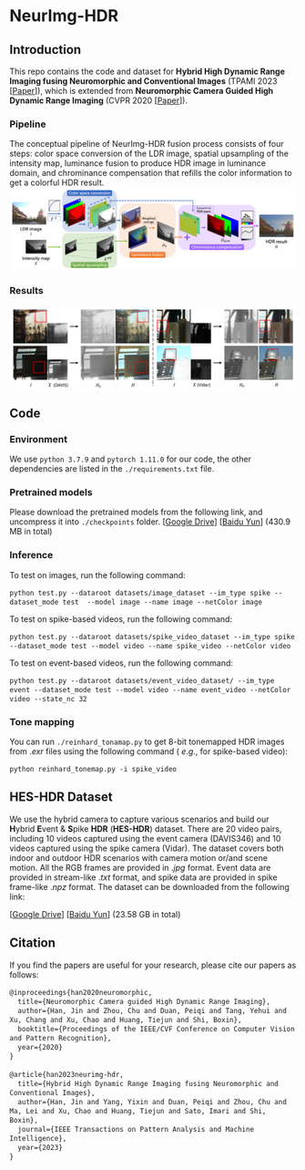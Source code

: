 # NeurImg-HDR
## Introduction

This repo contains the code and dataset for **Hybrid High Dynamic Range Imaging fusing Neuromorphic and Conventional Images** (TPAMI 2023 [[Paper](https://drive.google.com/file/d/1gfdc9axSIHO3OOIXL6yTCGljj1l54gqO/view?usp=sharing)]), which is extended from **Neuromorphic Camera Guided High Dynamic Range Imaging** (CVPR 2020 [[Paper](https://openaccess.thecvf.com/content_CVPR_2020/papers/Han_Neuromorphic_Camera_Guided_High_Dynamic_Range_Imaging_CVPR_2020_paper.pdf)]).


### Pipeline
The conceptual pipeline of NeurImg-HDR fusion process consists of four steps: color space conversion of the LDR image, spatial upsampling of the intensity map, luminance fusion to produce HDR image in luminance domain, and chrominance compensation that refills the color information to get a colorful HDR result.
![pipeline](imgs/pipeline.png)

### Results
![real_results](imgs/real_results.png)

## Code
### Environment

We use `python 3.7.9` and `pytorch 1.11.0` for our code, the other dependencies are listed in the `./requirements.txt` file.

### Pretrained models

Please download the pretrained models from the following link, and uncompress it into `./checkpoints` folder.
[[Google Drive](https://drive.google.com/file/d/1rexQxWZQ24fNa9I5btUSmvvsAm8VCXor/view?usp=share_link)] [[Baidu Yun](https://pan.baidu.com/s/1_W04p9EC1Kn1Z6yJFroM9w?pwd=6fnv)] (430.9 MB in total)

### Inference

To test on images, run the following command:
```
python test.py --dataroot datasets/image_dataset --im_type spike --dataset_mode test  --model image --name image --netColor image
```

To test on spike-based videos, run the following command:
```
python test.py --dataroot datasets/spike_video_dataset --im_type spike --dataset_mode test --model video --name spike_video --netColor video
```

To test on event-based videos, run the following command:
```
python test.py --dataroot datasets/event_video_dataset/ --im_type event --dataset_mode test --model video --name event_video --netColor video --state_nc 32
```


### Tone mapping

You can run `./reinhard_tonamap.py` to get 8-bit tonemapped HDR images from $.exr$ files using the following command ( $e.g.$, for spike-based video):
```
python reinhard_tonemap.py -i spike_video
```


## HES-HDR Dataset
We use the hybrid camera to capture various scenarios and build our **H**ybrid **E**vent \& **S**pike **HDR** (**HES-HDR**) dataset. There are 20 video pairs, including 10 videos captured using the event camera (DAVIS346) and 10 videos captured using the spike camera (Vidar). The dataset covers both indoor and outdoor HDR scenarios with camera motion or/and scene motion. All the RGB frames are provided in $.jpg$ format. Event data are provided in stream-like $.txt$ format, and spike data are provided in spike frame-like $.npz$ format.
The dataset can be downloaded from the following link:

[[Google Drive](https://drive.google.com/drive/folders/1k__TuaCsQismYzfgEszjYLPuDPf41M44?usp=share_link)] [[Baidu Yun](https://pan.baidu.com/s/1DCUw0s9JY5UwAOzaXSe2aA?pwd=rypy)] (23.58 GB in total)


## Citation
If you find the papers are useful for your research, please cite our papers as follows:

```
@inproceedings{han2020neuromorphic,
  title={Neuromorphic Camera guided High Dynamic Range Imaging},
  author={Han, Jin and Zhou, Chu and Duan, Peiqi and Tang, Yehui and Xu, Chang and Xu, Chao and Huang, Tiejun and Shi, Boxin},
  booktitle={Proceedings of the IEEE/CVF Conference on Computer Vision and Pattern Recognition},
  year={2020}
}

@article{han2023neurimg-hdr,
  title={Hybrid High Dynamic Range Imaging fusing Neuromorphic and Conventional Images},
  author={Han, Jin and Yang, Yixin and Duan, Peiqi and Zhou, Chu and Ma, Lei and Xu, Chao and Huang, Tiejun and Sato, Imari and Shi, Boxin},
  journal={IEEE Transactions on Pattern Analysis and Machine Intelligence},
  year={2023}
}
```
